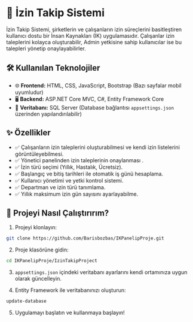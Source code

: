 # 🚀 İzin Takip Sistemi

İzin Takip Sistemi, şirketlerin ve çalışanların izin süreçlerini basitleştiren kullanıcı dostu bir İnsan Kaynakları (IK) uygulamasıdır. Çalışanlar izin taleplerini kolayca oluşturabilir, Admin yetkisine sahip kullanıcılar ise bu talepleri yönetip onaylayabilirler.

## 🛠 Kullanılan Teknolojiler

- 🌐 **Frontend:** HTML, CSS, JavaScript, Bootstrap (Bazı sayfalar mobil uyumludur)
- 🖥 **Backend:** ASP.NET Core MVC, C#, Entity Framework Core
- 💾 **Veritabanı:** SQL Server (Database bağlantısı `appsettings.json` üzerinden yapılandırılabilir)

## ✨ Özellikler

- ✅ Çalışanların izin taleplerini oluşturabilmesi ve kendi izin listelerini görüntüleyebilmesi.
- ✅ Yönetici panelinden izin taleplerinin onaylanması .
- ✅ İzin türü seçimi (Yıllık, Hastalık, Ücretsiz).
- ✅ Başlangıç ve bitiş tarihleri ile otomatik iş günü hesaplama.
- ✅ Kullanıcı yönetimi ve yetki kontrol sistemi.
- ✅ Departman ve izin türü tanımlama.
- ✅ Yıllık maksimum izin gün sayısını ayarlayabilme.


## 🚩 Projeyi Nasıl Çalıştırırım?

1. Projeyi klonlayın:

```bash
git clone https://github.com/Barisbozbas/IKPanelipProje.git
```

2. Proje klasörüne gidin:

```bash
cd IKPanelipProje/IzinTakipProject
```

3. `appsettings.json` içindeki veritabanı ayarlarını kendi ortamınıza uygun olarak güncelleyin.

4. Entity Framework ile veritabanınızı oluşturun:

```bash
update-database
```

5. Uygulamayı başlatın ve kullanmaya başlayın!
